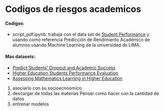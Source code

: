 # Codigos de riesgos academicos

#### Codigos:
- script_pdf.ipynb: trabaja con el data set de [Student Performance](https://archive.ics.uci.edu/dataset/320/student+performance) y usando como referencia Predicción de Rendimiento Académico de alumnos usando Machine Learning de la universidad de LIMA.  


#### Mas datasets:
- [Predict Students' Dropout and Academic Success](https://archive.ics.uci.edu/dataset/697/predict+students+dropout+and+academic+success)
- [Higher Education Students Performance Evaluation](https://archive.ics.uci.edu/dataset/856/higher+education+students+performance+evaluation)
- [Assessing Mathematics Learning in Higher Education](https://archive.ics.uci.edu/dataset/1031/dataset+for+assessing+mathematics+learning+in+higher+education)


1. asociarlo con su socioecnoomico
2. descargar de todas las materias 
    Pensar como hacer con la cantidad de datos
3. entrenar modelos